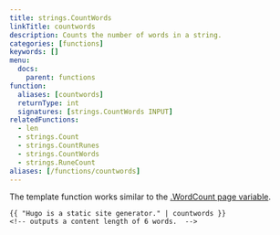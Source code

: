 ```yaml
---
title: strings.CountWords
linkTitle: countwords
description: Counts the number of words in a string.
categories: [functions]
keywords: []
menu:
  docs:
    parent: functions
function:
  aliases: [countwords]
  returnType: int
  signatures: [strings.CountWords INPUT]
relatedFunctions:
  - len
  - strings.Count
  - strings.CountRunes
  - strings.CountWords
  - strings.RuneCount
aliases: [/functions/countwords]
---
```


The template function works similar to the [.WordCount page variable][pagevars].

```go-html-template
{{ "Hugo is a static site generator." | countwords }}
<!-- outputs a content length of 6 words.  -->
```


[pagevars]: /variables/page/
